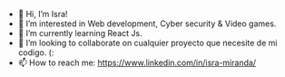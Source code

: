 - 👋 Hi, I’m Isra!
- 👀 I’m interested in Web development, Cyber security & Video games.
- 🌱 I’m currently learning React Js.
- 💞️ I’m looking to collaborate on cualquier proyecto que necesite de mi codigo. (:
- 📫 How to reach me: https://www.linkedin.com/in/isra-miranda/

<!---
isra0409/isra0409 is a ✨ special ✨ repository because its `README.md` (this file) appears on your GitHub profile.
You can click the Preview link to take a look at your changes.
--->
